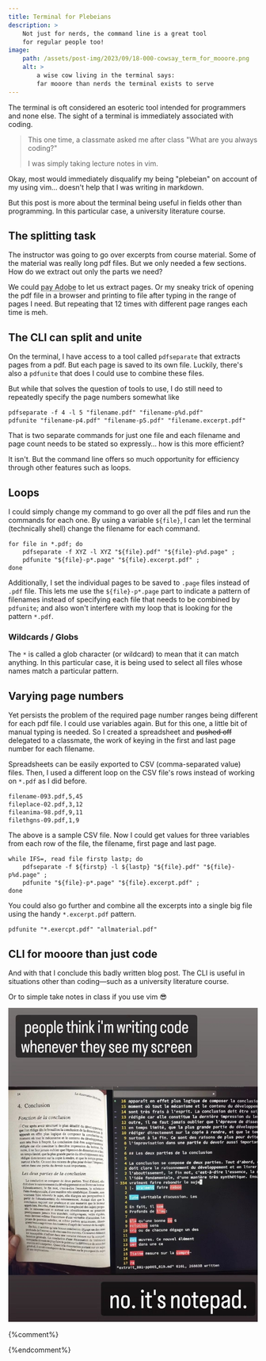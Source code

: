 ```yaml
---
title: Terminal for Plebeians
description: >
    Not just for nerds, the command line is a great tool
    for regular people too!
image:
    path: /assets/post-img/2023/09/18-000-cowsay_term_for_mooore.png
    alt: >
        a wise cow living in the terminal says:
        far mooore than nerds the terminal exists to serve
---
```


The terminal is oft considered an esoteric tool intended
for programmers and none else. The sight of a terminal is
immediately associated with coding.

> This one time, a classmate asked me after class "What are
> you always coding?"
>
> I was simply taking lecture notes in vim.

Okay, most would immediately disqualify my being "plebeian"
on account of my using vim… doesn't help that I was writing
in markdown.

But this post is more about the terminal being useful in fields
other than programming. In this particular case, a university
literature course.

## The splitting task

The instructor was going to go over excerpts from course material.
Some of the material was really long pdf files. But we only
needed a few sections. How do we extract out only the parts we need?

We could <abbr title="sign an eternal contract in money">pay
Adobe</abbr> to let us extract pages. Or my sneaky trick
of opening the pdf file in a browser and printing to file
after typing in the range of pages I need. But repeating
that 12 times with different page ranges each time is
meh.

## The CLI can split and unite

On the terminal, I have access to a tool called `pdfseparate`
that extracts pages from a pdf. But each page is saved to its
own file. Luckily, there's also a `pdfunite` that does I could
use to combine these files.

But while that solves the question of tools to use, I do still
need to repeatedly specify the page numbers somewhat like

```shell
pdfseparate -f 4 -l 5 "filename.pdf" "filename-p%d.pdf"
pdfunite "filename-p4.pdf" "filename-p5.pdf" "filename.excerpt.pdf"
```

That is two separate commands for just one file and each
filename and page count needs to be stated so expressly… how is this more
efficient?

It isn't. But the command line offers so much opportunity
for efficiency through other features such as loops.

## Loops

I could simply change my command to go over all the pdf files and
run the commands for each one. By using a variable `${file}`, I
can let the terminal (technically shell) change the filename
for each command.

```shell
for file in *.pdf; do
    pdfseparate -f XYZ -l XYZ "${file}.pdf" "${file}-p%d.page" ;
    pdfunite "${file}-p*.page" "${file}.excerpt.pdf" ;
done
```

Additionally, I set the individual pages to be saved to `.page` files
instead of `.pdf` file. This lets me use the `${file}-p*.page` part
to indicate a pattern of filenames instead of specifying each file
that needs to be combined by `pdfunite`; and also won't interfere
with my loop that is looking for the pattern `*.pdf`.

### Wildcards / Globs
The `*` is called a glob character (or wildcard) to mean that it
can match anything. In this particular case, it is being used
to select all files whose names match a particular pattern.

## Varying page numbers

Yet persists the problem of the required page number ranges
being different for each pdf file. I could use variables again.
But for this one, a little bit of manual typing is needed. So
I created a spreadsheet and ~~pushed off~~ delegated to a
classmate, the work of keying in the first and last page
number for each filename.

Spreadsheets can be easily exported to CSV (comma-separated value)
files. Then, I used a different loop on the CSV file's rows instead
of working on `*.pdf` as I did before.

```csv
filename-093.pdf,5,45
fileplace-02.pdf,3,12
fileanima-98.pdf,9,11
filethgns-09.pdf,1,9
```
The above is a sample CSV file. Now I could get values for three variables
from each row of the file, the filename, first page and last page.

```shell
while IFS=, read file firstp lastp; do
    pdfseparate -f ${firstp} -l ${lastp} "${file}.pdf" "${file}-p%d.page" ;
    pdfunite "${file}-p*.page" "${file}.excerpt.pdf" ;
done
```
You could also go further and combine all the excerpts into a single big file
using the handy `*.excerpt.pdf` pattern.

```shell
pdfunite "*.exercpt.pdf" "allmaterial.pdf"
```

## CLI for mooore than just code

And with that I conclude this badly written blog post. The CLI is useful in
situations other than coding&mdash;such as a university literature course.

Or to simple take notes in class if you use vim 😎


![that is just how my notepad looks](/assets/post-img/2023/09/18-001-not_code.png)

{%comment%}
<!--
#!/bin/sh

set -e

tmpdir=.sync-not
if [ ! -d ${tmpdir} ]; then mkdir "${tmpdir}"; fi

while IFS=, read sno fname fpage lpage author title year ; do

sno=$(printf "%03d" ${sno})

if [ -z "${lpage}" ]; then >&2 echo last page missing; exit 1; fi

pdfseparate "${fname%___*}/${fname}" \
-f ${fpage:-1} -l ${lpage} \
"${tmpdir}/${sno}-%03d.pdf"

if [ "${title}" == "%ignore%" ]; then continue; fi

cat <<- EOM >>${tmpdir}/000-title.md
1. **${title}**  
${author} _\(${year}\)_
EOM

cat <<- EOM | pandoc -fhtml -thtml -o ${tmpdir}/${sno}-000.pdf
<header>
<h1>${title}</h1>
<p>${author}</p>
<p>${year}</p>
</header>
EOM


done < pages.csv

pandoc -fmarkdown -thtml -o${tmpdir}/000-title.pdf ${tmpdir}/000-title.md
pdfunite ${tmpdir}/*.pdf ../LittératureContemporaines_extraits.pdf

-->

<!--
- vim: spell spelllang=en
-->
{%endcomment%}
